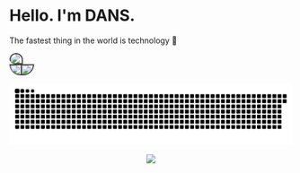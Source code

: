<h1 align="left">Hello. I'm DANS.</h1>

The fastest thing in the world is technology 🚀</p>

<!-- Tabel Pertama -->
<table style="width: 100vw; max-width: 100vw; margin: 0; border-collapse: separate; border-spacing: 0; border-radius: 20px; overflow: hidden;">
  <tr>
    <td colspan="2" style="padding: 0;">
      <img src="http://github-profile-summary-cards.vercel.app/api/cards/profile-details?username=qdans&theme=transparent" 
           style="width: 100%; display: block; border: 2px solid #444; border-radius: 20px 20px 0 0;" />
    </td>
  </tr>
</table>

<!-- Tabel Kedua -->
<table style="width: 100vw; max-width: 100vw; margin: 0; border-collapse: separate; border-spacing: 0; border-radius: 0 0 20px 20px; overflow: hidden;">
  <tr>
    <td style="width: 50%; padding: 0;">
      <img src="http://github-profile-summary-cards.vercel.app/api/cards/stats?username=qdans&theme=transparent" 
           style="width: 100%; display: block; border: 2px solid #444; border-radius: 0 0 0 20px;" />
    </td>
    <td style="width: 50%; padding: 0;">
      <img src="http://github-profile-summary-cards.vercel.app/api/cards/most-commit-language?username=qdans&theme=transparent" 
           style="width: 100%; display: block; border: 2px solid #444; border-radius: 0 0 20px 0;" />
    </td>
  </tr>
</table>

<p align="center" style="width: 100%; max-width: 100vw; display: flex; justify-content: center;">
  <picture>
    <source media="(prefers-color-scheme: dark)" srcset="https://github.com/qdans/qdans/blob/output/snake-dark.svg" />
    <source media="(prefers-color-scheme: light)" srcset="https://github.com/qdans/qdans/blob/output/snake-light.svg" />
    <img src="https://github.com/qdans/qdans/blob/output/snake-dark.svg" alt="Snake animation" style="width: 100vw; max-width: 100%;" />
  </picture>
</p>

<p align="center">
  <img src="https://user-images.githubusercontent.com/73097560/115834477-dbab4500-a447-11eb-908a-139a6edaec5c.gif">
</p>
